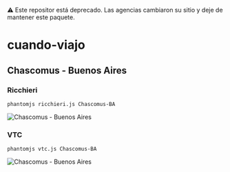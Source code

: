 :warning: Este repositor está deprecado. Las agencias cambiaron su sitio y deje de mantener este paquete.


# cuando-viajo


## Chascomus - Buenos Aires

### Ricchieri
```
phantomjs ricchieri.js Chascomus-BA
```
![Chascomus - Buenos Aires](http://oi67.tinypic.com/of60zb.jpg)

### VTC
```
phantomjs vtc.js Chascomus-BA
```
![Chascomus - Buenos Aires](http://oi64.tinypic.com/2j5dk6u.jpg)

